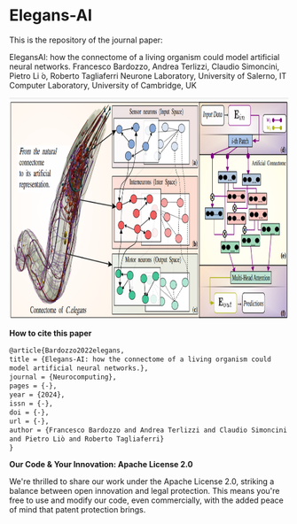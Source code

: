 # Elegans-AI 
This is the repository of the journal paper: 

ElegansAI: how the connectome of a living organism could model artificial neural networks.
Francesco Bardozzo, Andrea Terlizzi, Claudio Simoncini, Pietro Li ́o, Roberto Tagliaferri
Neurone Laboratory, University of Salerno, IT
Computer Laboratory, University of Cambridge, UK



<p align="center">
  <img width="1000" height="400" src="./imgs/artificialelegans.png?raw=true">
</p>




**How to cite this paper**

```
@article{Bardozzo2022elegans,
title = {Elegans-AI: how the connectome of a living organism could model artificial neural networks.},
journal = {Neurocomputing},
pages = {-},
year = {2024},
issn = {-},
doi = {-},
url = {-},
author = {Francesco Bardozzo and Andrea Terlizzi and Claudio Simoncini and Pietro Liò and Roberto Tagliaferri}
}
```





**Our Code & Your Innovation: Apache License 2.0**

We're thrilled to share our work under the Apache License 2.0, striking a balance between open innovation and legal protection. 
This means you're free to use and modify our code, even commercially, with the added peace of mind that patent protection brings. 
